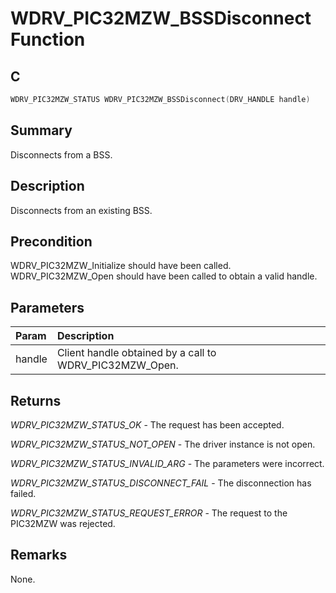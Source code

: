 # WDRV_PIC32MZW_BSSDisconnect Function

## C

```c
WDRV_PIC32MZW_STATUS WDRV_PIC32MZW_BSSDisconnect(DRV_HANDLE handle)
```

## Summary

Disconnects from a BSS.  

## Description

Disconnects from an existing BSS.

## Precondition

WDRV_PIC32MZW_Initialize should have been called. WDRV_PIC32MZW_Open should have been called to obtain a valid handle.  

## Parameters

| Param | Description |
|:----- |:----------- |
| handle | Client handle obtained by a call to WDRV_PIC32MZW_Open.  

## Returns

*WDRV_PIC32MZW_STATUS_OK* - The request has been accepted.

*WDRV_PIC32MZW_STATUS_NOT_OPEN* - The driver instance is not open.

*WDRV_PIC32MZW_STATUS_INVALID_ARG* - The parameters were incorrect.

*WDRV_PIC32MZW_STATUS_DISCONNECT_FAIL* - The disconnection has failed.

*WDRV_PIC32MZW_STATUS_REQUEST_ERROR* - The request to the PIC32MZW was rejected.
 

## Remarks

None.  


